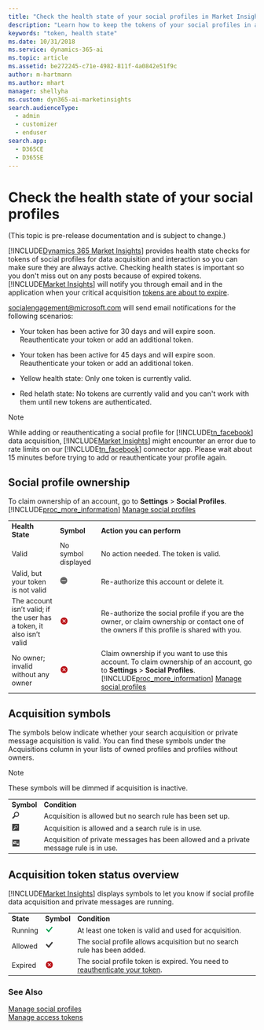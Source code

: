 ```yaml
---
title: "Check the health state of your social profiles in Market Insights | Microsoft Docs"
description: "Learn how to keep the tokens of your social profiles in a healthy state."
keywords: "token, health state"
ms.date: 10/31/2018
ms.service: dynamics-365-ai
ms.topic: article
ms.assetid: be272245-c71e-4982-811f-4a0842e51f9c
author: m-hartmann
ms.author: mhart
manager: shellyha
ms.custom: dyn365-ai-marketinsights
search.audienceType: 
  - admin
  - customizer
  - enduser
search.app: 
  - D365CE
  - D365SE
---
```


# Check the health state of your social profiles

(This topic is pre-release documentation and is subject to change.)

[!INCLUDE[Dynamics 365 Market Insights](../includes/pn-market-insights-long.md)] provides health state checks for tokens of social profiles for data acquisition and interaction so you can make sure they are always active. Checking health states is important so you don't miss out on any posts because of expired tokens. [!INCLUDE[Market Insights](../includes/pn-market-insights-short.md)] will notify you through email and in the application when your critical acquisition [tokens are about to expire](manage-access-tokens.md).  

 socialengagement@microsoft.com will send email notifications for the following scenarios:  

-   Your token has been active for 30 days and will expire soon. Reauthenticate your token or add an additional token.  

-   Your token has been active for 45 days and will expire soon. Reauthenticate your token or add an additional token.  

-   Yellow health state: Only one token is currently valid.  

-   Red helath state: No tokens are currently valid and you can't work with them until new tokens are authenticated.  


> [!NOTE]
> While adding or reauthenticating a social profile for [!INCLUDE[tn_facebook](../includes/tn-facebook.md)] data acquisition, [!INCLUDE[Market Insights](../includes/pn-market-insights-short.md)] might encounter an error due to rate limits on our [!INCLUDE[tn_facebook](../includes/tn-facebook.md)] connector app. Please wait about 15 minutes before trying to add or reauthenticate your profile again.

## Social profile ownership  
 To claim ownership of an account, go to **Settings** > **Social Profiles**. [!INCLUDE[proc_more_information](../includes/proc-more-information.md)] [Manage social profiles](manage-social-profiles.md)  


|                                                                       |                                                                                                                    |                                                                                                                                                                                                                                                          |
|-----------------------------------------------------------------------|--------------------------------------------------------------------------------------------------------------------|----------------------------------------------------------------------------------------------------------------------------------------------------------------------------------------------------------------------------------------------------------|
|                           **Health State**                            |                                                     **Symbol**                                                     |                                                                                                                **Action you can perform**                                                                                                                |
|                                 Valid                                 |                                                No symbol displayed                                                 |                                                                                                          No action needed. The token is valid.                                                                                                           |
|                  Valid, but your token is not valid                   | ![at least one token is not valid symbol](media/token-not-valid-icon.png "At least one token is not valid symbol") |                                                                                                         Re-authorize this account or delete it.                                                                                                          |
| The account isn’t valid; if the user has a token, it also isn’t valid |                   ![no valid token symbol](media/token-missing-icon.png "No valid token symbol")                   |                                                        Re-authorize the social profile if you are the owner, or claim ownership or contact one of the owners if this profile is shared with you.                                                         |
|                  No owner; invalid without any owner                  |                     ![no ownership symbol](media/no-ownership-icon.png "No Ownership symbol")                      | Claim ownership if you want to use this account. To claim ownership of an account, go to **Settings** > **Social Profiles**. [!INCLUDE[proc_more_information](../includes/proc-more-information.md)] [Manage social profiles](manage-social-profiles.md) |

## Acquisition symbols  
 The symbols below indicate whether your search acquisition or private message acquisition is valid. You can find these symbols under the Acquisitions column in your lists of owned profiles and profiles without owners.  

> [!NOTE]
>  These symbols will be dimmed if acquisition is inactive.  

|||  
|-|-|  
|**Symbol**|**Condition**|  
|![search button](media/magnifier-icon.png "Search button")|Acquisition is allowed but no search rule has been set up.|  
|![keywords symbol](media/keywords-search-rule-icon.png "Keywords symbol")|Acquisition is allowed and a search rule is in use.|  
|![private messages symbol](media/private-message-icon.png "Private messages symbol")|Acquisition of private messages has been allowed and a private message rule is in use.|  

## Acquisition token status overview  

[!INCLUDE[Market Insights](../includes/pn-market-insights-short.md)] displays symbols to let you know if social profile data acquisition and private messages are running.  

||||  
|-|-|-|  
|**State**|**Symbol**|**Condition**|  
|Running|![indicates that data acquisition and private messages are running for this social profile](media/valid-token-icon.png "Indicates that data acquisition and private messages are running for this social profile")|At least one token is valid and used for acquisition.|  
|Allowed|![acquisition allowed symbol](media/acquition-allowed-icon.png "Acquisition Allowed symbol")|The social profile allows acquisition but no search rule has been added.|  
|Expired|![no valid token symbol](media/token-missing-icon.png "No valid token symbol")|The social profile token is expired. You need to [reauthenticate your token](manage-access-tokens.md#reauthenticate-a-token).|  

### See Also  
 [Manage social profiles](manage-social-profiles.md)   
 [Manage access tokens](manage-access-tokens.md)
